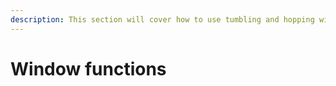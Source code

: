 ```yaml
---
description: This section will cover how to use tumbling and hopping windows
---
```


# Window functions

